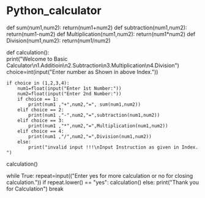 # Python_calculator
def sum(num1,num2):
    return(num1+num2)
def subtraction(num1,num2):
    return(num1-num2)
def Multiplication(num1,num2):
    return(num1*num2)
def Division(num1,num2):
    return(num1/num2)

def calculation():  
    print("Welcome to Basic Calculator\n1.Additioin\n2.Subtraction\n3.Multiplication\n4.Division")
    choice=int(input("Enter number as Shown in above Index."))

    if choice in (1,2,3,4):
        num1=float(input("Enter 1st Number:"))
        num2=float(input("Enter 2nd Number:"))
        if choice == 1:
            print(num1 ,"+",num2,"=", sum(num1,num2))
        elif choice == 2:
            print(num1 ,"-",num2,"=",subtraction(num1,num2))
        elif choice == 3:
            print(num1 ,"*",num2,"=",Multiplication(num1,num2))
        elif choice == 4:
            print(num1 ,"/",num2,"=",Division(num1,num2))
        else:
            print("invalid input !!!\nInput Instruction as given in Index. ")
calculation()



while True:
    repeat=input(("Enter yes for more calculation or no for closing calculation."))
    if repeat.lower() == "yes":
        calculation()
    else:
        print("Thank you for Calculation")
        break
